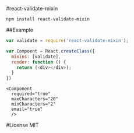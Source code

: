 #react-validate-mixin

```
npm install react-validate-mixin
```

##Example

```js
var validate = require('react-validate-mixin');

var Compoent = React.createClass({
  mixins: [validate],
  render: function () {
    return (<div></div>);
  }
})
```

```
<Component
  required="true"
  maxCharacters="20"
  minCharacters="2"
  email="true"
  />
```

#License
MIT
